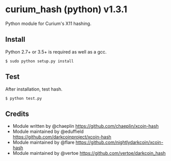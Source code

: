 curium_hash (python) v1.3.1
===========================

Python module for Curium's X11 hashing.


Install
-------

Python 2.7+ or 3.5+ is required as well as a gcc.

    $ sudo python setup.py install


Test
-------

After installation, test hash.

    $ python test.py

Credits
-------

* Module written by @chaeplin https://github.com/chaeplin/xcoin-hash
* Module maintained by @eduffield https://github.com/darkcoinproject/xcoin-hash
* Module maintained by @flare https://github.com/nightlydarkcoin/xcoin-hash
* Module maintained by @vertoe https://github.com/vertoe/darkcoin_hash
